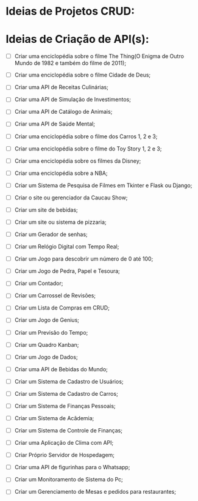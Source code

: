 # Ideias de Projetos CRUD:



# Ideias de Criação de API(s):

- [ ] Criar uma enciclopédia sobre o filme The Thing(O Enigma de Outro Mundo de 1982 e também do filme de 2011);
- [ ] Criar uma enciclopédia sobre o filme Cidade de Deus;
- [ ] Criar uma API de Receitas Culinárias;
- [ ] Criar uma API de Simulação de Investimentos;
- [ ] Criar uma API de Catálogo de Animais;
- [ ] Criar uma API de Saúde Mental;
- [ ] Criar uma enciclopédia sobre o filme dos Carros 1, 2 e 3;
- [ ] Criar uma enciclopédia sobre o filme do Toy Story 1, 2 e 3;
- [ ] Criar uma enciclopédia sobre os filmes da Disney;
- [ ] Criar uma enciclopédia sobre a NBA;
- [ ] Criar um Sistema de Pesquisa de Filmes em Tkinter e Flask ou Django;
- [ ] Criar o site ou gerenciador da Caucau Show;
- [ ] Criar um site de bebidas;
- [ ] Criar um site ou sistema de pizzaria;
- [ ] Criar um Gerador de senhas;
- [ ] Criar um Relógio Digital com Tempo Real;
- [ ] Criar um Jogo para descobrir um número de 0 até 100;
- [ ] Criar um Jogo de Pedra, Papel e Tesoura;
- [ ] Criar um Contador;
- [ ] Criar um Carrossel de Revisões;
- [ ] Criar um Lista de Compras em CRUD;
- [ ] Criar um Jogo de Genius;
- [ ] Criar um Previsão do Tempo;
- [ ] Criar um Quadro Kanban;
- [ ] Criar um Jogo de Dados; 
- [ ] Criar uma API de Bebidas do Mundo;
- [ ] Criar um Sistema de Cadastro de Usuários;
- [ ] Criar um Sistema de Cadastro de Carros;
- [ ] Criar um Sistema de Finanças Pessoais;
- [ ] Criar um Sistema de Acâdemia;
- [ ] Criar um Sistema de Controle de Finanças;
- [ ] Criar uma Aplicação de Clima com API;
- [ ] Criar Próprio Servidor de Hospedagem;
- [ ] Criar uma API de figurinhas para o Whatsapp;
- [ ] Criar um Monitoramento de Sistema do Pc;
- [ ] Criar um Gerenciamento de Mesas e pedidos para restaurantes;

 
